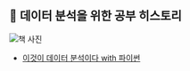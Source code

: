 ## 👣 데이터 분석을 위한 공부 히스토리
![책 사진](http://image.kyobobook.co.kr/images/book/large/513/l9791162242513.jpg)
* [이것이 데이터 분석이다 with 파이썬](http://www.kyobobook.co.kr/product/detailViewKor.laf?ejkGb=KOR&mallGb=KOR&barcode=9791162242513&orderClick=LEa&Kc=)
